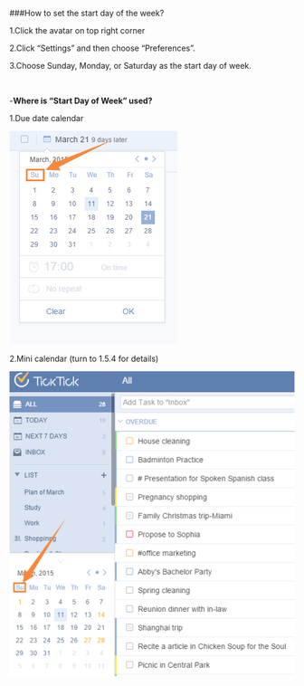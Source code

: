 ###How to set the start day of the week?

1.Click the avatar on top right corner

2.Click “Settings” and then choose  “Preferences”.

3.Choose Sunday, Monday, or Saturday as the start day of week.

<br />

-**Where is “Start Day of Week” used?**

1.Due date calendar  

![](../images/C1.png)

2.Mini calendar (turn to 1.5.4 for details) 

![](../images/miniC.png)

<br />

